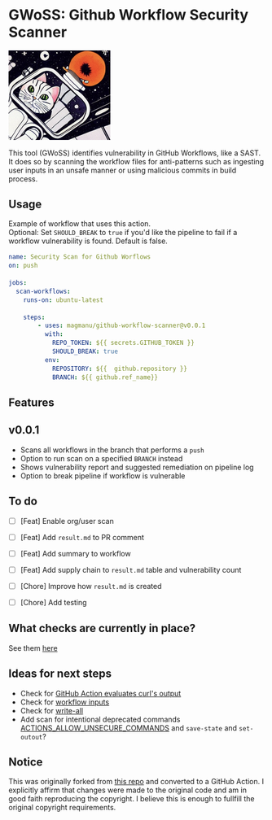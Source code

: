 # GWoSS: Github Workflow Security Scanner

<img src="./static/cat_in_space.png" alt="cat in space" width="200"/>

This tool (GWoSS) identifies vulnerability in GitHub Workflows, like a SAST. It does so by scanning the workflow files for anti-patterns such as ingesting user inputs in an unsafe manner or using malicious commits in build process.

## Usage

Example of workflow that uses this action.  
Optional: Set `SHOULD_BREAK` to `true` if you'd like the pipeline to fail if a workflow vulnerability is found. Default is false.

```yml
name: Security Scan for Github Worflows
on: push

jobs:
  scan-workflows:
    runs-on: ubuntu-latest

    steps:
        - uses: magmanu/github-workflow-scanner@v0.0.1 
          with:
            REPO_TOKEN: ${{ secrets.GITHUB_TOKEN }}
            SHOULD_BREAK: true
          env:
            REPOSITORY: ${{  github.repository }}
            BRANCH: ${{ github.ref_name}}

```

## Features

## v0.0.1
- Scans all workflows in the branch that performs a `push`
- Option to run scan on a specified `BRANCH` instead
- Shows vulnerability report and suggested remediation on pipeline log
- Option to break pipeline if workflow is vulnerable

## To do

- [ ] [Feat] Enable org/user scan
- [ ] [Feat] Add `result.md` to PR comment
- [ ] [Feat] Add summary to workflow
- [ ] [Feat] Add supply chain to `result.md` table and vulnerability count
- [ ] [Chore] Improve how `result.md` is created
- [ ] [Chore] Add testing


## What checks are currently in place?

See them [here](scan_config.json)

## Ideas for next steps

* Check for [GitHub Action evaluates curl's output](https://docs.boostsecurity.io/rules/cicd-gha-curl-eval.html)
* Check for [workflow inputs](https://docs.boostsecurity.io/rules/cicd-gha-workflow-dispatch-inputs.html)
* Check for [write-all](https://docs.boostsecurity.io/rules/cicd-gha-write-all-permissions.html)
* Add scan for intentional deprecated commands [ACTIONS_ALLOW_UNSECURE_COMMANDS](https://docs.boostsecurity.io/rules/cicd-gha-unsecure-commands.html) and `save-state` and `set-outout`?

## Notice

This was originally forked from [this repo](https://github.com/TinderSec/gh-workflow-auditor) and converted to a GitHub Action. I explicitly affirm that changes were made to the original code and am in good faith reproducing the copyright. I believe this is enough to fullfill the original copyright requirements.  

